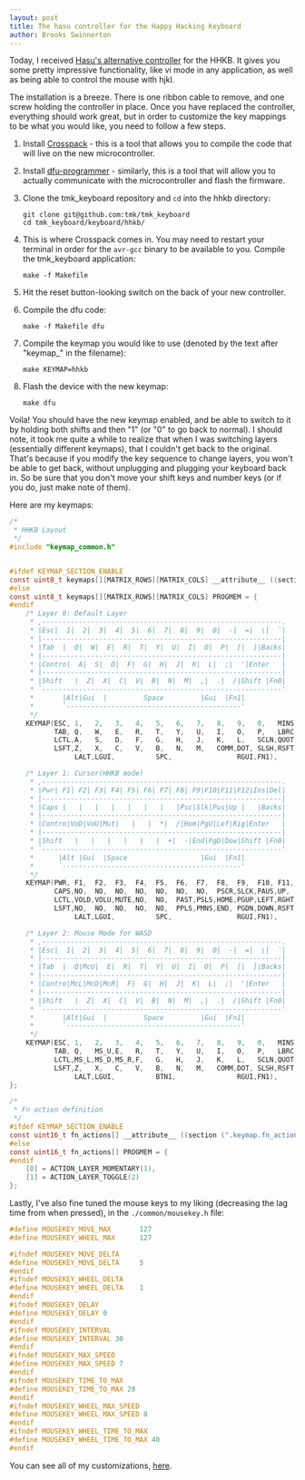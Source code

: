 ```yaml
---
layout: post
title: The hasu controller for the Happy Hacking Keyboard
author: Brooks Swinnerton
---
```


Today, I received
[Hasu's alternative controller](https://geekhack.org/index.php?topic=12047.0)
for the HHKB. It gives you some pretty impressive functionality, like vi mode
in any application, as well as being able to control the mouse with hjkl.

The installation is a breeze. There is one ribbon cable to remove, and one
screw holding the controller in place. Once you have replaced the controller,
everything should work great, but in order to customize the key mappings to
be what you would like, you need to follow a few steps.

1. Install [Crosspack](http://www.obdev.at/products/crosspack/index.html) -
this is a tool that allows you to compile the code that will live on the new
microcontroller.

2. Install [dfu-programmer](http://dfu-programmer.github.io/) - similarly, this
is a tool that will allow you to actually communicate with the microcontroller
and flash the firmware.

3. Clone the tmk\_keyboard repository and `cd` into the hhkb directory:

   ```
   git clone git@github.com:tmk/tmk_keyboard
   cd tmk_keyboard/keyboard/hhkb/
   ```

4. This is where Crosspack comes in. You may need to restart your terminal in
order for the `avr-gcc` binary to be available to you. Compile the
tmk\_keyboard application:

   ```
   make -f Makefile
   ```

5. Hit the reset button-looking switch on the back of your new controller.

6. Compile the dfu code:

   ```
   make -f Makefile dfu
   ```

7. Compile the keymap you would like to use (denoted by the text after
"keymap\_" in the filename):

   ```
   make KEYMAP=hhkb
   ```

8. Flash the device with the new keymap:

   ```
   make dfu
   ```

Voila! You should have the new keymap enabled, and be able to switch to it by
holding both shifts and then "1" (or "0" to go back to normal). I should note,
it took me quite a while to realize that when I was switching layers
(essentially different keymaps), that I couldn't get back to the original.
That's because if you modify the key sequence to change layers, you won't be
able to get back, without unplugging and plugging your keyboard back in. So be
sure that you don't move your shift keys and number keys (or if you do, just
make note of them).

Here are my keymaps:

```c
/*
 * HHKB Layout
 */
#include "keymap_common.h"


#ifdef KEYMAP_SECTION_ENABLE
const uint8_t keymaps[][MATRIX_ROWS][MATRIX_COLS] __attribute__ ((section (".keymap.keymaps"))) = {
#else
const uint8_t keymaps[][MATRIX_ROWS][MATRIX_COLS] PROGMEM = {
#endif
    /* Layer 0: Default Layer
     * ,-----------------------------------------------------------.
     * |Esc|  1|  2|  3|  4|  5|  6|  7|  8|  9|  0|  -|  =|  \|  `|
     * |-----------------------------------------------------------|
     * |Tab  |  Q|  W|  E|  R|  T|  Y|  U|  I|  O|  P|  [|  ]|Backs|
     * |-----------------------------------------------------------|
     * |Contro|  A|  S|  D|  F|  G|  H|  J|  K|  L|  ;|  '|Enter   |
     * |-----------------------------------------------------------|
     * |Shift   |  Z|  X|  C|  V|  B|  N|  M|  ,|  .|  /|Shift |Fn0|
     * `-----------------------------------------------------------'
     *       |Alt|Gui  |         Space         |Gui  |Fn1|
     *       `-------------------------------------------'
     */
    KEYMAP(ESC, 1,   2,   3,   4,   5,   6,   7,   8,   9,   0,   MINS,EQL, BSLS,GRV, \
           TAB, Q,   W,   E,   R,   T,   Y,   U,   I,   O,   P,   LBRC,RBRC,BSPC,     \
           LCTL,A,   S,   D,   F,   G,   H,   J,   K,   L,   SCLN,QUOT,ENT,           \
           LSFT,Z,   X,   C,   V,   B,   N,   M,   COMM,DOT, SLSH,RSFT,FN0,           \
                LALT,LGUI,          SPC,                RGUI,FN1),

    /* Layer 1: Cursor(HHKB mode)
     * ,-----------------------------------------------------------.
     * |Pwr| F1| F2| F3| F4| F5| F6| F7| F8| F9|F10|F11|F12|Ins|Del|
     * |-----------------------------------------------------------|
     * |Caps |   |   |   |   |   |   |   |Psc|Slk|Pus|Up |   |Backs|
     * |-----------------------------------------------------------|
     * |Contro|VoD|VoU|Mut|   |   |  *|  /|Hom|PgU|Lef|Rig|Enter   |
     * |-----------------------------------------------------------|
     * |Shift   |   |   |   |   |   |  +|  -|End|PgD|Dow|Shift |Fn0|
     * `-----------------------------------------------------------'
     *      |Alt |Gui  |Space                  |Gui  |Fn1|
     *      `--------------------------------------------'
     */
    KEYMAP(PWR, F1,  F2,  F3,  F4,  F5,  F6,  F7,  F8,  F9,  F10, F11, F12, INS, DEL, \
           CAPS,NO,  NO,  NO,  NO,  NO,  NO,  NO,  PSCR,SLCK,PAUS,UP,  NO,  BSPC,     \
           LCTL,VOLD,VOLU,MUTE,NO,  NO,  PAST,PSLS,HOME,PGUP,LEFT,RGHT,ENT,           \
           LSFT,NO,  NO,  NO,  NO,  NO,  PPLS,PMNS,END, PGDN,DOWN,RSFT,FN0,           \
                LALT,LGUI,          SPC,                RGUI,FN1),

    /* Layer 2: Mouse Mode for WASD
     * ,-----------------------------------------------------------.
     * |Esc|  1|  2|  3|  4|  5|  6|  7|  8|  9|  0|  -|  =|  \|  `|
     * |-----------------------------------------------------------|
     * |Tab  |  Q|McU|  E|  R|  T|  Y|  U|  I|  O|  P|  [|  ]|Backs|
     * |-----------------------------------------------------------|
     * |Contro|McL|McD|McR|  F|  G|  H|  J|  K|  L|  ;|  '|Enter   |
     * |-----------------------------------------------------------|
     * |Shift   |  Z|  X|  C|  V|  B|  N|  M|  ,|  .|  /|Shift |Fn0|
     * `-----------------------------------------------------------'
     *       |Alt|Gui  |         Space         |Gui  |Fn1|
     *       `-------------------------------------------'
     */
    KEYMAP(ESC, 1,   2,   3,   4,   5,   6,   7,   8,   9,   0,   MINS,EQL, BSLS,GRV, \
           TAB, Q,   MS_U,E,   R,   T,   Y,   U,   I,   O,   P,   LBRC,RBRC,BSPC,        \
           LCTL,MS_L,MS_D,MS_R,F,   G,   H,   J,   K,   L,   SCLN,QUOT,ENT,           \
           LSFT,Z,   X,   C,   V,   B,   N,   M,   COMM,DOT, SLSH,RSFT,FN0,           \
                LALT,LGUI,          BTN1,               RGUI,FN1),
};

/*
 * Fn action definition
 */
#ifdef KEYMAP_SECTION_ENABLE
const uint16_t fn_actions[] __attribute__ ((section (".keymap.fn_actions"))) = {
#else
const uint16_t fn_actions[] PROGMEM = {
#endif
    [0] = ACTION_LAYER_MOMENTARY(1),
    [1] = ACTION_LAYER_TOGGLE(2)
};
```

Lastly, I've also fine tuned the mouse keys to my liking (decreasing the lag
time from when pressed), in the `./common/mousekey.h` file:

```c
#define MOUSEKEY_MOVE_MAX       127
#define MOUSEKEY_WHEEL_MAX      127

#ifndef MOUSEKEY_MOVE_DELTA
#define MOUSEKEY_MOVE_DELTA     5
#endif
#ifndef MOUSEKEY_WHEEL_DELTA
#define MOUSEKEY_WHEEL_DELTA    1
#endif
#ifndef MOUSEKEY_DELAY
#define MOUSEKEY_DELAY 0
#endif
#ifndef MOUSEKEY_INTERVAL
#define MOUSEKEY_INTERVAL 30
#endif
#ifndef MOUSEKEY_MAX_SPEED
#define MOUSEKEY_MAX_SPEED 7
#endif
#ifndef MOUSEKEY_TIME_TO_MAX
#define MOUSEKEY_TIME_TO_MAX 20
#endif
#ifndef MOUSEKEY_WHEEL_MAX_SPEED
#define MOUSEKEY_WHEEL_MAX_SPEED 8
#endif
#ifndef MOUSEKEY_WHEEL_TIME_TO_MAX
#define MOUSEKEY_WHEEL_TIME_TO_MAX 40
#endif
```

You can see all of my customizations, [here](https://github.com/bswinnerton/tmk_keyboard).
